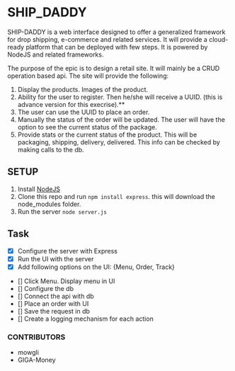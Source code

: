 # SHIP_DADDY

SHIP-DADDY is a web interface designed to offer a generalized framework for drop shipping, e-commerce and related services. It will provide a cloud-ready platform that can be deployed with few steps. It is powered by NodeJS and related frameworks.

The purpose of the epic is to design a retail site. It will mainly be a CRUD operation based api. The site will provide the following:

1. Display the products. Images of the product.
2. Ability for the user to register. Then he/she will receive a UUID.
(this is advance version for this execrise).**
3. The user can use the UUID to place an order. 
4. Manually the status of the order will be updated. The user will have the option to see the current status of the package.
5. Provide stats or the current status of the product. This will be packaging, shipping, delivery, delivered. This info can be checked by making calls to the db.


## SETUP

1. Install [NodeJS](https://nodejs.org/)
2. Clone this repo and run `npm install express`. this will download the node_modules folder.
3. Run the server `node server.js`

## Task

- [x] Configure the server with Express 
- [x] Run the UI with the server 
- [x] Add following options on the UI: {Menu, Order, Track}
- [] Click Menu. Display menu in UI
- [] Configure the db 
- [] Connect the api with db 
- [] Place an order with UI 
- [] Save the request in db 
- [] Create a logging mechanism for each action


### CONTRIBUTORS

- mowgli
- GIGA-Money